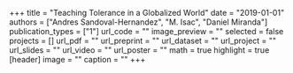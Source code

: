 +++
title = "Teaching Tolerance in a Globalized World"
date = "2019-01-01"
authors = ["Andres Sandoval-Hernandez", "M. Isac", "Daniel Miranda"]
publication_types = ["1"]
url_code = ""
image_preview = ""
selected = false
projects = []
url_pdf = ""
url_preprint = ""
url_dataset = ""
url_project = ""
url_slides = ""
url_video = ""
url_poster = ""
math = true
highlight = true
[header]
image = ""
caption = ""
+++
